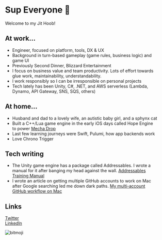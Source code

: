 # Sup Everyone 👋

Welcome to my Jit Hoob!

## At work...
* Engineer, focused on platform, tools, DX & UX
* Background in turn-based gameplay (game rules, business logic) and game UI
* Previously Second Dinner, Blizzard Entertainment
* I focus on business value and team productivity. Lots of effort towards glue work, maintainability, understandability.
* I work responsibly so I can be irresponsible on personal projects
* Tech lately has been Unity, C#, .NET, and AWS serverless (Lambda, Dynamo, API Gateway, SNS, SQS, others)

## At home...
* Husband and dad to a lovely wife, an autistic baby girl, and a sphynx cat
* Built a C++/Lua game engine in the early iOS days called Hope Engine to power [Mecha Drop](https://apps.apple.com/us/app/mecha-drop/id415230800)
* Last few learning journeys were Swift, Pulumi, how app backends work
* Love Chrono Trigger

## Tech writing
* The Unity game engine has a package called Addressables. I wrote a manual for it after banging my head against the wall. [Addressables Training Manual](https://github.com/mikerochip/addressables-training-manual)
* I wrote an article on getting multiple GitHub accounts to work on Mac after Google searching led me down dark paths. [My multi-account GitHub workflow on Mac](https://medium.com/macoclock/my-multi-account-github-workflow-on-mac-133708a93544)

## Links

[Twitter](https://twitter.com/mfschweitzer)\
[LinkedIn](https://www.linkedin.com/in/mfschweitzer)

![bitmoji](https://sdk.bitmoji.com/render/panel/0465c53a-92cd-40a9-b676-4bad8faccbca-276dc6a6-a25e-4dfd-8f98-a50a2566e48d-v1.png?transparent=1&palette=1)
